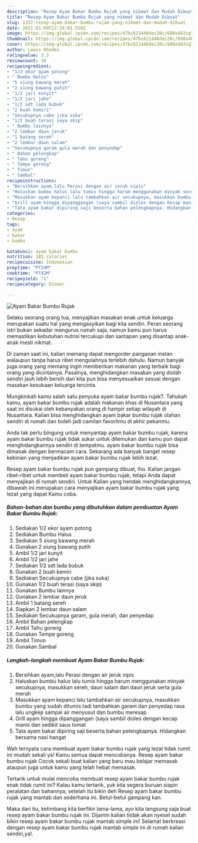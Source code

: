 ```yaml
---
description: "Resep Ayam Bakar Bumbu Rujak yang nikmat dan Mudah Dibuat"
title: "Resep Ayam Bakar Bumbu Rujak yang nikmat dan Mudah Dibuat"
slug: 1337-resep-ayam-bakar-bumbu-rujak-yang-nikmat-dan-mudah-dibuat
date: 2021-01-09T22:34:01.558Z
image: https://img-global.cpcdn.com/recipes/47bc621446dec20c/680x482cq70/ayam-bakar-bumbu-rujak-foto-resep-utama.jpg
thumbnail: https://img-global.cpcdn.com/recipes/47bc621446dec20c/680x482cq70/ayam-bakar-bumbu-rujak-foto-resep-utama.jpg
cover: https://img-global.cpcdn.com/recipes/47bc621446dec20c/680x482cq70/ayam-bakar-bumbu-rujak-foto-resep-utama.jpg
author: Lewis Rhodes
ratingvalue: 3.3
reviewcount: 10
recipeingredient:
- "1/2 ekor ayam potong"
- " Bumbu Halus"
- "5 siung bawang merah"
- "2 siung bawang putih"
- "1/2 jari kunyit"
- "1/2 jari jahe"
- "1/2 sdt lada bubuk"
- "2 buah kemiri"
- "Secukupnya cabe jika suka"
- "1/2 buah terasi saya skip"
- " Bumbu lainnya"
- "2 lembar daun jeruk"
- "1 batang sereh"
- "2 lembar daun salam"
- "Secukupnya garam gula merah dan penyedap"
- " Bahan pelengkap"
- " Tahu goreng"
- " Tempe goreng"
- " Timun"
- " Sambal"
recipeinstructions:
- "Bersihkan ayam,lalu Perasi dengan air jeruk nipis"
- "Haluskan bumbu halus lalu tumis hingga harum menggunakan minyak secukupnya, masukkan sereh, daun salam dan daun jeruk serta gula merah"
- "Masukkan ayam kepanci lalu tambahkan air secukupnya, masukkan bumbu yang sudah ditumis tadi tambahkan garam dan penyedap rasa lalu ungkep sampai air menyusut dan bumbu meresap"
- "Grill ayam hingga dipanggangan (saya sambil dioles dengan kecap manis dan sedikit saus tomat"
- "Tata ayam bakar dipiring saji beserta bahan pelengkapnya. Hidangkan bersama nasi hangat"
categories:
- Resep
tags:
- ayam
- bakar
- bumbu

katakunci: ayam bakar bumbu 
nutrition: 183 calories
recipecuisine: Indonesian
preptime: "PT24M"
cooktime: "PT42M"
recipeyield: "1"
recipecategory: Dinner

---
```



![Ayam Bakar Bumbu Rujak](https://img-global.cpcdn.com/recipes/47bc621446dec20c/680x482cq70/ayam-bakar-bumbu-rujak-foto-resep-utama.jpg)

Selaku seorang orang tua, menyajikan masakan enak untuk keluarga merupakan suatu hal yang mengasyikan bagi kita sendiri. Peran seorang istri bukan sekadar mengurus rumah saja, namun kamu pun harus memastikan kebutuhan nutrisi tercukupi dan santapan yang disantap anak-anak mesti nikmat.

Di zaman  saat ini, kalian memang dapat mengorder panganan instan walaupun tanpa harus ribet mengolahnya terlebih dahulu. Namun banyak juga orang yang memang ingin memberikan makanan yang terbaik bagi orang yang dicintainya. Pasalnya, menghidangkan masakan yang diolah sendiri jauh lebih bersih dan kita pun bisa menyesuaikan sesuai dengan masakan kesukaan keluarga tercinta. 



Mungkinkah kamu salah satu penyuka ayam bakar bumbu rujak?. Tahukah kamu, ayam bakar bumbu rujak adalah makanan khas di Nusantara yang saat ini disukai oleh kebanyakan orang di hampir setiap wilayah di Nusantara. Kalian bisa menghidangkan ayam bakar bumbu rujak olahan sendiri di rumah dan boleh jadi camilan favoritmu di akhir pekanmu.

Anda tak perlu bingung untuk menyantap ayam bakar bumbu rujak, karena ayam bakar bumbu rujak tidak sukar untuk ditemukan dan kamu pun dapat menghidangkannya sendiri di tempatmu. ayam bakar bumbu rujak bisa dimasak dengan bermacam cara. Sekarang ada banyak banget resep kekinian yang menjadikan ayam bakar bumbu rujak lebih lezat.

Resep ayam bakar bumbu rujak pun gampang dibuat, lho. Kalian jangan ribet-ribet untuk membeli ayam bakar bumbu rujak, tetapi Anda dapat menyajikan di rumah sendiri. Untuk Kalian yang hendak menghidangkannya, dibawah ini merupakan cara menyajikan ayam bakar bumbu rujak yang lezat yang dapat Kamu coba.

<!--inarticleads1-->

##### Bahan-bahan dan bumbu yang dibutuhkan dalam pembuatan Ayam Bakar Bumbu Rujak:

1. Sediakan 1/2 ekor ayam potong
1. Sediakan  Bumbu Halus
1. Sediakan 5 siung bawang merah
1. Gunakan 2 siung bawang putih
1. Ambil 1/2 jari kunyit
1. Ambil 1/2 jari jahe
1. Sediakan 1/2 sdt lada bubuk
1. Gunakan 2 buah kemiri
1. Sediakan Secukupnya cabe (jika suka)
1. Gunakan 1/2 buah terasi (saya skip)
1. Gunakan  Bumbu lainnya
1. Gunakan 2 lembar daun jeruk
1. Ambil 1 batang sereh
1. Siapkan 2 lembar daun salam
1. Sediakan Secukupnya garam, gula merah, dan penyedap
1. Ambil  Bahan pelengkap
1. Ambil  Tahu goreng
1. Gunakan  Tempe goreng
1. Ambil  Timun
1. Gunakan  Sambal




<!--inarticleads2-->

##### Langkah-langkah membuat Ayam Bakar Bumbu Rujak:

1. Bersihkan ayam,lalu Perasi dengan air jeruk nipis
1. Haluskan bumbu halus lalu tumis hingga harum menggunakan minyak secukupnya, masukkan sereh, daun salam dan daun jeruk serta gula merah
1. Masukkan ayam kepanci lalu tambahkan air secukupnya, masukkan bumbu yang sudah ditumis tadi tambahkan garam dan penyedap rasa lalu ungkep sampai air menyusut dan bumbu meresap
1. Grill ayam hingga dipanggangan (saya sambil dioles dengan kecap manis dan sedikit saus tomat
1. Tata ayam bakar dipiring saji beserta bahan pelengkapnya. Hidangkan bersama nasi hangat




Wah ternyata cara membuat ayam bakar bumbu rujak yang lezat tidak rumit ini mudah sekali ya! Kamu semua dapat mencobanya. Resep ayam bakar bumbu rujak Cocok sekali buat kalian yang baru mau belajar memasak ataupun juga untuk kamu yang telah hebat memasak.

Tertarik untuk mulai mencoba membuat resep ayam bakar bumbu rujak enak tidak rumit ini? Kalau kamu tertarik, yuk kita segera buruan siapin peralatan dan bahannya, setelah itu bikin deh Resep ayam bakar bumbu rujak yang mantab dan sederhana ini. Betul-betul gampang kan. 

Maka dari itu, ketimbang kita berfikir lama-lama, ayo kita langsung saja buat resep ayam bakar bumbu rujak ini. Dijamin kalian tiidak akan nyesel sudah bikin resep ayam bakar bumbu rujak mantab simple ini! Selamat berkreasi dengan resep ayam bakar bumbu rujak mantab simple ini di rumah kalian sendiri,ya!.

